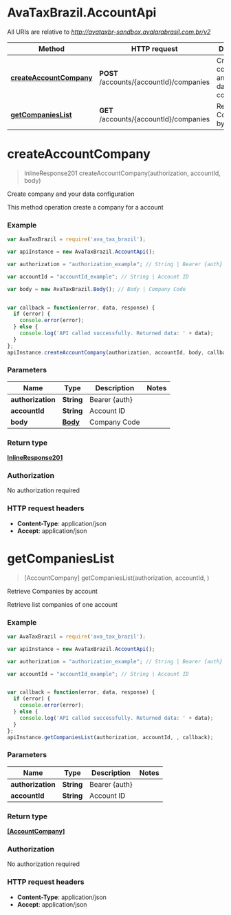 # AvaTaxBrazil.AccountApi

All URIs are relative to *http://avataxbr-sandbox.avalarabrasil.com.br/v2*

Method | HTTP request | Description
------------- | ------------- | -------------
[**createAccountCompany**](AccountApi.md#createAccountCompany) | **POST** /accounts/{accountId}/companies | Create company and your data configuration
[**getCompaniesList**](AccountApi.md#getCompaniesList) | **GET** /accounts/{accountId}/companies | Retrieve Companies by account


<a name="createAccountCompany"></a>
# **createAccountCompany**
> InlineResponse201 createAccountCompany(authorization, accountId, body)

Create company and your data configuration

This method operation create a company for a account 

### Example
```javascript
var AvaTaxBrazil = require('ava_tax_brazil');

var apiInstance = new AvaTaxBrazil.AccountApi();

var authorization = "authorization_example"; // String | Bearer {auth}

var accountId = "accountId_example"; // String | Account ID

var body = new AvaTaxBrazil.Body(); // Body | Company Code


var callback = function(error, data, response) {
  if (error) {
    console.error(error);
  } else {
    console.log('API called successfully. Returned data: ' + data);
  }
};
apiInstance.createAccountCompany(authorization, accountId, body, callback);
```

### Parameters

Name | Type | Description  | Notes
------------- | ------------- | ------------- | -------------
 **authorization** | **String**| Bearer {auth} | 
 **accountId** | **String**| Account ID | 
 **body** | [**Body**](Body.md)| Company Code | 

### Return type

[**InlineResponse201**](InlineResponse201.md)

### Authorization

No authorization required

### HTTP request headers

 - **Content-Type**: application/json
 - **Accept**: application/json

<a name="getCompaniesList"></a>
# **getCompaniesList**
> [AccountCompany] getCompaniesList(authorization, accountId, )

Retrieve Companies by account

Retrieve list companies of one account

### Example
```javascript
var AvaTaxBrazil = require('ava_tax_brazil');

var apiInstance = new AvaTaxBrazil.AccountApi();

var authorization = "authorization_example"; // String | Bearer {auth}

var accountId = "accountId_example"; // String | Account ID


var callback = function(error, data, response) {
  if (error) {
    console.error(error);
  } else {
    console.log('API called successfully. Returned data: ' + data);
  }
};
apiInstance.getCompaniesList(authorization, accountId, , callback);
```

### Parameters

Name | Type | Description  | Notes
------------- | ------------- | ------------- | -------------
 **authorization** | **String**| Bearer {auth} | 
 **accountId** | **String**| Account ID | 

### Return type

[**[AccountCompany]**](AccountCompany.md)

### Authorization

No authorization required

### HTTP request headers

 - **Content-Type**: application/json
 - **Accept**: application/json

